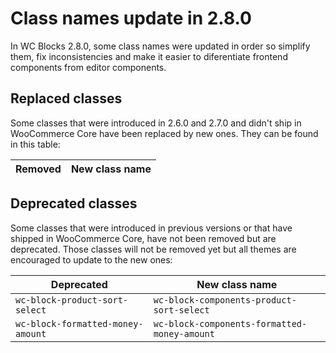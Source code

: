 # Class names update in 2.8.0

In WC Blocks 2.8.0, some class names were updated in order so simplify them, fix inconsistencies and make it easier to diferentiate frontend components from editor components.

## Replaced classes

Some classes that were introduced in 2.6.0 and 2.7.0 and didn't ship in WooCommerce Core have been replaced by new ones. They can be found in this table:

| Removed | New class name |
| --- | --- |

## Deprecated classes

Some classes that were introduced in previous versions or that have shipped in WooCommerce Core, have not been removed but are deprecated. Those classes will not be removed yet but all themes are encouraged to update to the new ones:

| Deprecated | New class name |
| --- | --- |
| `wc-block-product-sort-select` | `wc-block-components-product-sort-select` |
| `wc-block-formatted-money-amount` | `wc-block-components-formatted-money-amount` |
